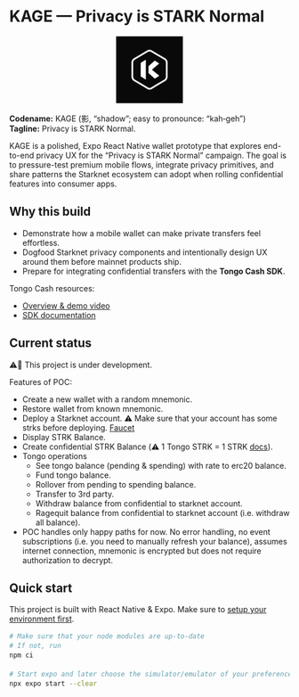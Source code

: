 # KAGE — Privacy is STARK Normal

<p align="center">
  <img src="./kage-logo.png" alt="KAGE logo" width="120" height="120" />
</p>

**Codename:** KAGE (影, “shadow”; easy to pronounce: “kah‑geh”)  
**Tagline:** Privacy is STARK Normal.

KAGE is a polished, Expo React Native wallet prototype that explores end-to-end privacy UX for the “Privacy is STARK Normal” campaign. The goal is to pressure-test premium mobile flows, integrate privacy primitives, and share patterns the Starknet ecosystem can adopt when rolling confidential features into consumer apps.

## Why this build

- Demonstrate how a mobile wallet can make private transfers feel effortless.
- Dogfood Starknet privacy components and intentionally design UX around them before mainnet products ship.
- Prepare for integrating confidential transfers with the **Tongo Cash SDK**.

Tongo Cash resources:

- [Overview & demo video](https://docs.tongo.cash/)
- [SDK documentation](https://docs.tongo.cash/docs/sdk/)

## Current status
⚠️🚧 This project is under development. 

Features of POC:
* Create a new wallet with a random mnemonic.
* Restore wallet from known mnemonic.
* Deploy a Starknet account. ⚠️ Make sure that your account has some strks before deploying. [Faucet](https://starknet-faucet.vercel.app/)
* Display STRK Balance.
* Create confidential STRK Balance (⚠️ 1 Tongo STRK = 1 STRK [docs](https://docs.tongo.cash/sdk/examples/complete-workflow.html?highlight=1%3A1#key-concepts)).
* Tongo operations
    * See tongo balance (pending & spending) with rate to erc20 balance.
    * Fund tongo balance.
    * Rollover from pending to spending balance.
    * Transfer to 3rd party.
    * Withdraw balance from confidential to starknet account.
    * Ragequit balance from confidential to starknet account (i.e. withdraw all balance).
* POC handles only happy paths for now. No error handling, no event subscriptions (i.e. you need to manually refresh your balance), assumes internet connection, mnemonic is encrypted but does not require authorization to decrypt. 


## Quick start
This project is built with React Native & Expo.
Make sure to [setup your environment first](https://docs.expo.dev/get-started/set-up-your-environment/).

```bash
# Make sure that your node modules are up-to-date
# If not, run
npm ci

# Start expo and later choose the simulator/emulator of your preference
npx expo start --clear

```
